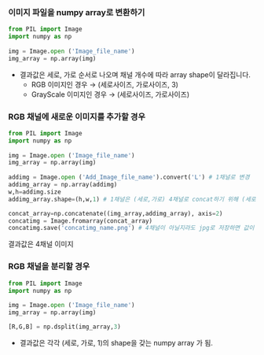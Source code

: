 ### 이미지 파일을 numpy array로 변환하기
```python
from PIL import Image
import numpy as np
 
img = Image.open ('Image_file_name')
img_array = np.array(img)
```
- 결과값은  세로, 가로 순서로 나오며 채널 개수에 따라 array shape이 달라집니다.
  - RGB 이미지인 경우 → (세로사이즈, 가로사이즈, 3)
  - GrayScale 이미지인 경우 → (세로사이즈, 가로사이즈)


### RGB 채널에 새로운 이미지를 추가할 경우
```python
from PIL import Image
import numpy as np
 
img = Image.open ('Image_file_name')
img_array = np.array(img)
 
addimg = Image.open ('Add_Image_file_name').convert('L') # 1채널로 변경
addimg_array = np.array(addimg)
w,h=addimg.size
addimg_array.shape=(h,w,1) # 1채널은 (세로,가로) 4채널로 concat하기 위해 (세로, 가로, 1)로 shape 변경

concat_array=np.concatenate((img_array,addimg_array), axis=2)
concatimg = Image.fromarray(concat_array)
concatimg.save('concatimg_name.png') # 4채널이 아닐지라도 jpg로 저장하면 값이 변경되므로 원본 파일로 저장되는 png 사용
```
결과값은  4채널 이미지

### RGB 채널을 분리할 경우
```python
from PIL import Image
import numpy as np
 
img = Image.open ('Image_file_name')
img_array = np.array(img)

[R,G,B] = np.dsplit(img_array,3)
```
- 결과값은  각각 (세로, 가로, 1)의 shape을 갖는 numpy array 가 됨.

